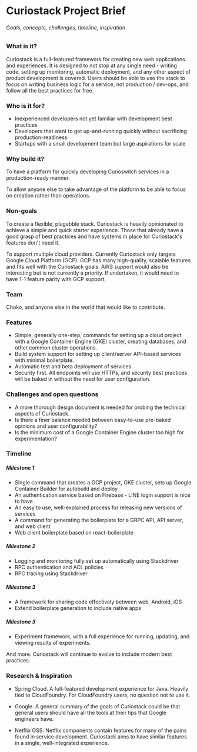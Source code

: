 # Curiostack Project Brief

###### Goals, concepts, challenges, timeline, inspiration

### What is it?

Curiostack is a full-featured framework for creating new web applications and experiences. It is
designed to not stop at any single need - writing code, setting up monitoring, automatic deployment,
and any other aspect of product development is covered. Users should be able to use the stack to
focus on writing business logic for a service, not production / dev-ops, and follow all the best
practices for free.

### Who is it for?

- Inexperienced developers not yet familiar with development best practices
- Developers that want to get up-and-running quickly without sacrificing production-readiness
- Startups with a small development team but large aspirations for scale

### Why build it?

To have a platform for quickly developing Curioswitch services in a production-ready manner.

To allow anyone else to take advantage of the platform to be able to focus on creation rather than
operations.

### Non-goals

To create a flexible, plugabble stack. Curiostack is heavily opinionated to achieve a simple and
quick starter experience. Those that already have a good grasp of best practices and have systems
in place for Curiostack's features don't need it.

To support multiple cloud providers. Currently Curiostack only targets Google Cloud Platform (GCP).
GCP has many high-quality, scalable features and fits well with the Curiostack goals. AWS support
would also be interesting but is not currently a priority. If undertaken, it would need to have
1-1 feature parity with GCP support.

### Team

Choko, and anyone else in the world that would like to contribute.

### Features
- Simple, generally one-step, commands for setting up a cloud project with a Google Container 
Engine (GKE) cluster, creating databases, and other common cluster operations.
- Build system support for setting up client/server API-based services with minimal boilerplate.
- Automatic test and beta deployment of services.
- Security first. All endpoints will use HTTPs, and security best practices will be baked in without
the need for user configuration.

### Challenges and open questions

- A more thorough design document is needed for probing the technical aspects of Curiostack.
- Is there a finer balance needed between easy-to-use pre-baked opinions and user configurability?
- Is the minimum cost of a Google Container Engine cluster too high for experimentation?

### Timeline

##### Milestone 1
- Single command that creates a GCP project, GKE cluster, sets up Google Container Builder for
autobuild and deploy
- An authentication service based on Firebase - LINE login support is nice to have
- An easy to use, well-explained process for releasing new versions of services
- A command for generating the boilerplate for a GRPC API, API server, and web client
- Web client boilerplate based on react-boilerplate

##### Milestone 2
- Logging and monitoring fully set up automatically using Stackdriver
- RPC authentication and ACL policies
- RPC tracing using Stackdriver

##### Milestone 3
- A framework for sharing code effectively between web, Android, iOS
- Extend boilerplate generation to include native apps

##### Milestone 3
- Experiment framework, with a full experience for running, updating, and viewing results of 
experiments.

And more. Curiostack will continue to evolve to include modern best practices.

### Research & Inspiration

- Spring Cloud. A full-featured development experience for Java. Heavily tied to CloudFoundry. For
CloudFoundry users, no question not to use it.

- Google. A general summary of the goals of Curiostack could be that general users should have all
the tools at their tips that Google engineers have.

- Netflix OSS. Netflix components contain features for many of the pains found in service
development. Curiostack aims to have similar features in a single, well-integrated experience.
